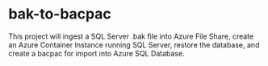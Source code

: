 # bak-to-bacpac
This project will ingest a SQL Server .bak file into Azure File Share, create an Azure Container Instance running SQL Server, restore the database, and create a bacpac for import into Azure SQL Database.

